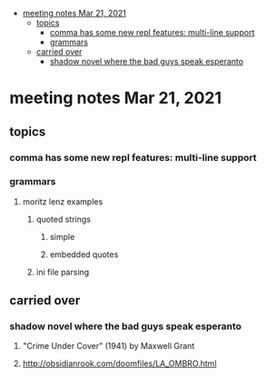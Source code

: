 - [meeting notes Mar 21, 2021](#org7143d2a)
  - [topics](#orgb3c2d4b)
    - [comma has some new repl features: multi-line support](#orgcc7fb65)
    - [grammars](#org0960ab7)
  - [carried over](#org04592d3)
    - [shadow novel where the bad guys speak esperanto](#org272eb28)


<a id="org7143d2a"></a>

# meeting notes Mar 21, 2021


<a id="orgb3c2d4b"></a>

## topics


<a id="orgcc7fb65"></a>

### comma has some new repl features: multi-line support


<a id="org0960ab7"></a>

### grammars

1.  moritz lenz examples

    1.  quoted strings
    
        1.  simple
        
        2.  embedded quotes
    
    2.  ini file parsing


<a id="org04592d3"></a>

## carried over


<a id="org272eb28"></a>

### shadow novel where the bad guys speak esperanto

1.  "Crime Under Cover" (1941) by Maxwell Grant

2.  <http://obsidianrook.com/doomfiles/LA_OMBRO.html>

